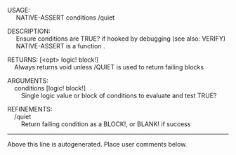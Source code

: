 USAGE:  
&nbsp;&nbsp;&nbsp;&nbsp;&nbsp;NATIVE-ASSERT&nbsp;conditions&nbsp;/quiet  
  
DESCRIPTION:  
&nbsp;&nbsp;&nbsp;&nbsp;&nbsp;Ensure&nbsp;conditions&nbsp;are&nbsp;TRUE?&nbsp;if&nbsp;hooked&nbsp;by&nbsp;debugging&nbsp;(see&nbsp;also:&nbsp;VERIFY)  
&nbsp;&nbsp;&nbsp;&nbsp;&nbsp;NATIVE-ASSERT&nbsp;is&nbsp;a&nbsp;function&nbsp;.  
  
RETURNS:&nbsp;[&lt;opt&gt;&nbsp;logic!&nbsp;block!]  
&nbsp;&nbsp;&nbsp;&nbsp;Always&nbsp;returns&nbsp;void&nbsp;unless&nbsp;/QUIET&nbsp;is&nbsp;used&nbsp;to&nbsp;return&nbsp;failing&nbsp;blocks  
  
ARGUMENTS:  
&nbsp;&nbsp;&nbsp;&nbsp;conditions&nbsp;[logic!&nbsp;block!]  
&nbsp;&nbsp;&nbsp;&nbsp;&nbsp;&nbsp;&nbsp;&nbsp;Single&nbsp;logic&nbsp;value&nbsp;or&nbsp;block&nbsp;of&nbsp;conditions&nbsp;to&nbsp;evaluate&nbsp;and&nbsp;test&nbsp;TRUE?  
  
REFINEMENTS:  
&nbsp;&nbsp;&nbsp;&nbsp;/quiet  
&nbsp;&nbsp;&nbsp;&nbsp;&nbsp;&nbsp;&nbsp;&nbsp;Return&nbsp;failing&nbsp;condition&nbsp;as&nbsp;a&nbsp;BLOCK!,&nbsp;or&nbsp;BLANK!&nbsp;if&nbsp;success  
___
Above this line is autogenerated. Place user comments below.